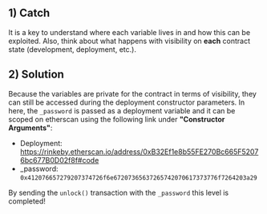 ## 1) Catch
It is a key to understand where each variable lives in and how this can be exploited. Also, think about what happens with visibility on **each** contract state (development, deployment, etc.).

## 2) Solution
Because the variables are private for the contract in terms of visibility, they can still be accessed during the deployment constructor parameters. In here, the ```_password``` is passed as a deployment variable and it can be scoped on etherscan using the following link under **"Constructor Arguments"**:

- Deployment: https://rinkeby.etherscan.io/address/0xB32Ef1e8b55FE270Bc665F52076bc677B0D02f8f#code
- _password: ```0x412076657279207374726f6e67207365637265742070617373776f7264203a29```

By sending the ```unlock()``` transaction with the ```_password``` this level is completed!